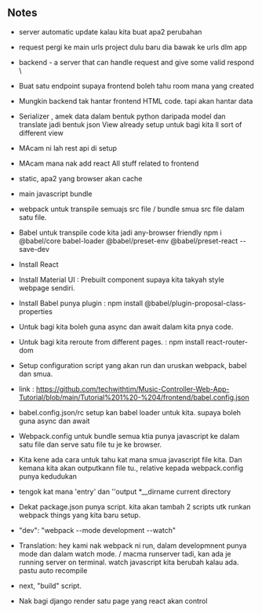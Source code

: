 ## Notes
 * server automatic update kalau kita buat apa2 perubahan
 * request pergi ke main urls project dulu baru dia bawak ke urls dlm app
 * backend - a server that can handle request and give some valid respond \
 * Buat satu endpoint supaya frontend boleh tahu room mana yang created
 * Mungkin backend tak hantar frontend HTML code. tapi akan hantar data
 * Serializer , amek data dalam bentuk python daripada model dan translate jadi bentuk json
 View already setup untuk bagi kita ll sort of different view
 * MAcam ni lah rest api di setup
 * MAcam mana nak add react
 All stuff related to frontend
 * static, apa2 yang browser akan cache
 * main javascript bundle
 * webpack untuk transpile semuajs  src file / bundle smua src file dalam satu file.
 * Babel untuk transpile code kita jadi any-browser friendly
 npm i @babel/core babel-loader @babel/preset-env @babel/preset-react --save-dev
 * Install React
 * Install Material UI : Prebuilt component supaya kita takyah style webpage sendiri.
 * Install Babel punya plugin : npm install @babel/plugin-proposal-class-properties
 * Untuk bagi kita boleh guna async dan await dalam kita pnya code.
 * Untuk bagi kita reroute from different pages. : npm install react-router-dom
* Setup configuration script yang akan run  dan uruskan webpack, babel dan smua.
* link : https://github.com/techwithtim/Music-Controller-Web-App-Tutorial/blob/main/Tutorial%201%20-%204/frontend/babel.config.json 
* babel.config.json/rc setup kan babel loader untuk kita. supaya boleh guna async dan await
* Webpack.config untuk bundle semua ktia punya javascript ke dalam satu file dan serve satu file tu je ke browser.
* Kita kene ada cara untuk tahu kat mana smua javascript file kita. Dan kemana kita akan outputkann file tu., relative kepada webpack.config punya kedudukan
* tengok kat mana 'entry' dan ''output
*__dirname current directory

* Dekat package.json punya script. kita akan tambah 2 scripts utk runkan webpack things yang kita baru setup.
*  "dev": "webpack --mode development --watch" 
* Translation: hey kami nak webpack ni run, dalam developmnent punya mode dan dalam watch mode. / macma runserver tadi, kan ada je running server on terminal. watch javascript kita berubah kalau ada.
pastu auto recompile
* next, "build" script.
* Nak bagi django render satu page yang react akan control